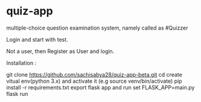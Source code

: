 # quiz-app

multiple-choice question examination system, namely called as #Quizzer

Login and start with test.

Not a user, then Register as User and login.


Installation :

git clone https://github.com/sachisabya28/quiz-app-beta.git
cd <root-directory>
create vitual env(python 3.x) and activate it (e.g source venv/bin/activate)
pip install -r requirements.txt
export flask app and run
set FLASK_APP=main.py
flask run
